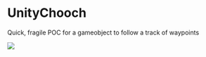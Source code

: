 # UnityChooch
Quick, fragile POC for a gameobject to follow a track of waypoints

<img src="https://i.imgur.com/eAuVH12.gif"/>
